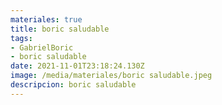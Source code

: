 ```yaml
---
materiales: true
title: boric saludable
tags:
- GabrielBoric
- boric saludable
date: 2021-11-01T23:18:24.130Z
image: /media/materiales/boric saludable.jpeg
descripcion: boric saludable
---
```

